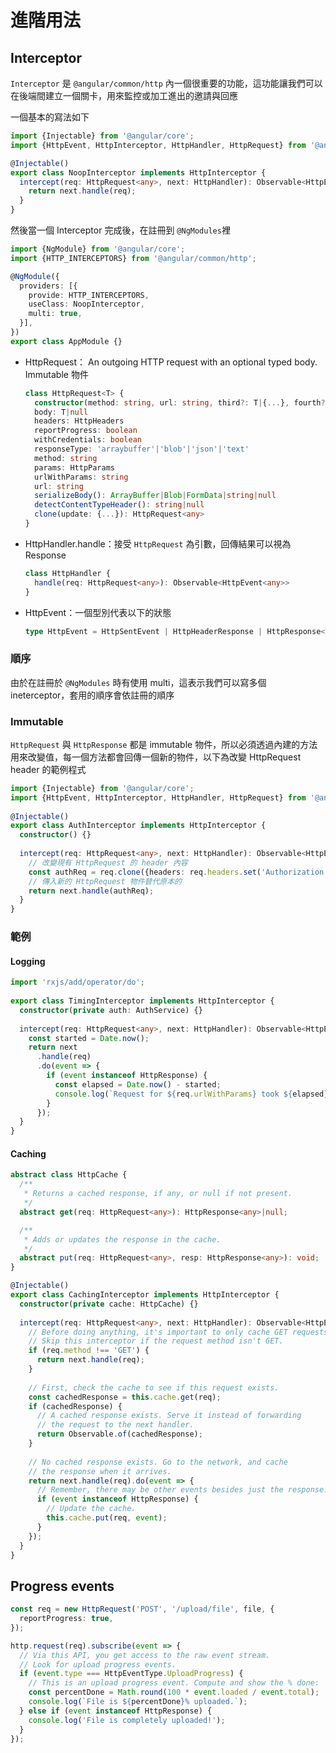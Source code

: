 # 進階用法

## Interceptor

`Interceptor` 是 `@angular/common/http` 內一個很重要的功能，這功能讓我們可以在後端間建立一個關卡，用來監控或加工進出的邀請與回應

一個基本的寫法如下

```typescript
import {Injectable} from '@angular/core';
import {HttpEvent, HttpInterceptor, HttpHandler, HttpRequest} from '@angular/common/http';

@Injectable()
export class NoopInterceptor implements HttpInterceptor {
  intercept(req: HttpRequest<any>, next: HttpHandler): Observable<HttpEvent<any>> {
    return next.handle(req);
  }
}
```

然後當一個 Interceptor 完成後，在註冊到 `@NgModules`裡

```typescript
import {NgModule} from '@angular/core';
import {HTTP_INTERCEPTORS} from '@angular/common/http';

@NgModule({
  providers: [{
    provide: HTTP_INTERCEPTORS,
    useClass: NoopInterceptor,
    multi: true,
  }],
})
export class AppModule {}
```

* HttpRequest： An outgoing HTTP request with an optional typed body. Immutable 物件

  ```typescript
  class HttpRequest<T> {
    constructor(method: string, url: string, third?: T|{...}, fourth?: {...})
    body: T|null
    headers: HttpHeaders
    reportProgress: boolean
    withCredentials: boolean
    responseType: 'arraybuffer'|'blob'|'json'|'text'
    method: string
    params: HttpParams
    urlWithParams: string
    url: string
    serializeBody(): ArrayBuffer|Blob|FormData|string|null
    detectContentTypeHeader(): string|null
    clone(update: {...}): HttpRequest<any>
  }
  ```

* HttpHandler.handle：接受 `HttpRequest` 為引數，回傳結果可以視為 Response

  ```typescript
  class HttpHandler {
    handle(req: HttpRequest<any>): Observable<HttpEvent<any>>
  }
  ```

* HttpEvent：一個型別代表以下的狀態

  ```typescript
  type HttpEvent = HttpSentEvent | HttpHeaderResponse | HttpResponse<T>| HttpProgressEvent | HttpUserEvent<T>;
  ```



### 順序

由於在註冊於 `@NgModules` 時有使用 multi，這表示我們可以寫多個 ineterceptor，套用的順序會依註冊的順序



### Immutable

`HttpRequest` 與 `HttpResponse` 都是 immutable 物件，所以必須透過內建的方法用來改變值，每一個方法都會回傳一個新的物件，以下為改變 HttpRequest header 的範例程式

```typescript
import {Injectable} from '@angular/core';
import {HttpEvent, HttpInterceptor, HttpHandler, HttpRequest} from '@angular/common/http';
 
@Injectable()
export class AuthInterceptor implements HttpInterceptor {
  constructor() {}
 
  intercept(req: HttpRequest<any>, next: HttpHandler): Observable<HttpEvent<any>> {    
    // 改變現有 HttpRequest 的 header 內容
    const authReq = req.clone({headers: req.headers.set('Authorization', 'myAuthHeaderInfo')});
    // 傳入新的 HttpRequest 物件替代原本的
    return next.handle(authReq);
  }
}
```



### 範例

#### Logging

```typescript
import 'rxjs/add/operator/do';
 
export class TimingInterceptor implements HttpInterceptor {
  constructor(private auth: AuthService) {}
 
  intercept(req: HttpRequest<any>, next: HttpHandler): Observable<HttpEvent<any>> {
  	const started = Date.now();
    return next
      .handle(req)
      .do(event => {
        if (event instanceof HttpResponse) {
          const elapsed = Date.now() - started;
          console.log(`Request for ${req.urlWithParams} took ${elapsed} ms.`);
        }
      });
  }
}
```

#### Caching

```typescript
abstract class HttpCache {
  /**
   * Returns a cached response, if any, or null if not present.
   */
  abstract get(req: HttpRequest<any>): HttpResponse<any>|null;

  /**
   * Adds or updates the response in the cache.
   */
  abstract put(req: HttpRequest<any>, resp: HttpResponse<any>): void;
}
```

```typescript
@Injectable()
export class CachingInterceptor implements HttpInterceptor {
  constructor(private cache: HttpCache) {}
 
  intercept(req: HttpRequest<any>, next: HttpHandler): Observable<HttpEvent<any>> {
  	// Before doing anything, it's important to only cache GET requests.
    // Skip this interceptor if the request method isn't GET.
    if (req.method !== 'GET') {
      return next.handle(req);
    }
 
    // First, check the cache to see if this request exists.
    const cachedResponse = this.cache.get(req);
    if (cachedResponse) {
      // A cached response exists. Serve it instead of forwarding
      // the request to the next handler.
      return Observable.of(cachedResponse);
    }
 
    // No cached response exists. Go to the network, and cache
    // the response when it arrives.
    return next.handle(req).do(event => {
      // Remember, there may be other events besides just the response.
      if (event instanceof HttpResponse) {
      	// Update the cache.
      	this.cache.put(req, event);
      }
    });
  }
}
```



## Progress events

```typescript
const req = new HttpRequest('POST', '/upload/file', file, {
  reportProgress: true,
});
```

```typescript
http.request(req).subscribe(event => {
  // Via this API, you get access to the raw event stream.
  // Look for upload progress events.
  if (event.type === HttpEventType.UploadProgress) {
    // This is an upload progress event. Compute and show the % done:
    const percentDone = Math.round(100 * event.loaded / event.total);
    console.log(`File is ${percentDone}% uploaded.`);
  } else if (event instanceof HttpResponse) {
    console.log('File is completely uploaded!');
  }
});
```



